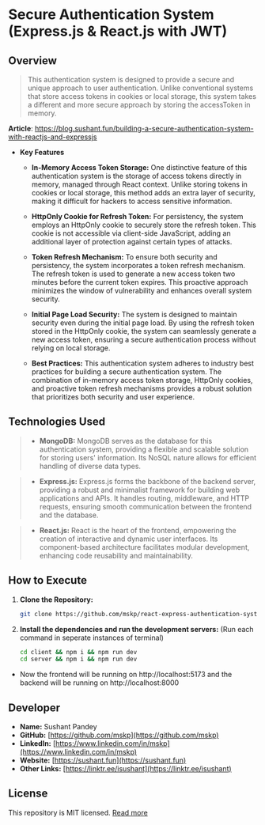 # Secure Authentication System (Express.js & React.js with JWT)

## Overview

> This authentication system is designed to provide a secure and unique approach to user authentication. Unlike conventional systems that store access tokens in cookies or local storage, this system takes a different and more secure approach by storing the accessToken in memory.

**Article**: <https://blog.sushant.fun/building-a-secure-authentication-system-with-reactjs-and-expressjs>

- **Key Features**

  - **In-Memory Access Token Storage:** One distinctive feature of this authentication system is the storage of access tokens directly in memory, managed through React context. Unlike storing tokens in cookies or local storage, this method adds an extra layer of security, making it difficult for hackers to access sensitive information.

  - **HttpOnly Cookie for Refresh Token:** For persistency, the system employs an HttpOnly cookie to securely store the refresh token. This cookie is not accessible via client-side JavaScript, adding an additional layer of protection against certain types of attacks.

  - **Token Refresh Mechanism:** To ensure both security and persistency, the system incorporates a token refresh mechanism. The refresh token is used to generate a new access token two minutes before the current token expires. This proactive approach minimizes the window of vulnerability and enhances overall system security.

  - **Initial Page Load Security:** The system is designed to maintain security even during the initial page load. By using the refresh token stored in the HttpOnly cookie, the system can seamlessly generate a new access token, ensuring a secure authentication process without relying on local storage.

  - **Best Practices:** This authentication system adheres to industry best practices for building a secure authentication system. The combination of in-memory access token storage, HttpOnly cookies, and proactive token refresh mechanisms provides a robust solution that prioritizes both security and user experience.

## Technologies Used

> - **MongoDB:** MongoDB serves as the database for this authentication system, providing a flexible and scalable solution for storing users' information. Its NoSQL nature allows for efficient handling of diverse data types.

> - **Express.js:** Express.js forms the backbone of the backend server, providing a robust and minimalist framework for building web applications and APIs. It handles routing, middleware, and HTTP requests, ensuring smooth communication between the frontend and the database.

> - **React.js:** React is the heart of the frontend, empowering the creation of interactive and dynamic user interfaces. Its component-based architecture facilitates modular development, enhancing code reusability and maintainability.

## How to Execute

1. **Clone the Repository:**

   ```bash
   git clone https://github.com/mskp/react-express-authentication-system
   ```

2. **Install the dependencies and run the development servers:** (Run each command in seperate instances of terminal)

   ```bash
   cd client && npm i && npm run dev
   cd server && npm i && npm run dev
   ```

- Now the frontend will be running on http://localhost:5173 and the backend will be running on http://localhost:8000

## Developer

- **Name:** Sushant Pandey
- **GitHub:** [https://github.com/mskp](https://github.com/mskp)
- **LinkedIn:** [https://www.linkedin.com/in/mskp](https://www.linkedin.com/in/mskp)
- **Website:** [https://sushant.fun](https://sushant.fun)
- **Other Links:** [https://linktr.ee/isushant](https://linktr.ee/isushant)

## License

This repository is MIT licensed. [Read more](./LICENSE)
